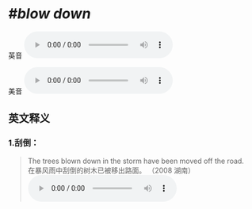 # ***\#blow down*** 
英音
<audio src="./media/blow down1_AAC.aac" controls="controls"></audio>

美音
<audio src="./media/blow down2_AAC.aac" controls="controls"></audio>



  

英文释义
---
### 1.**刮倒：**  

 > The trees blown down in the storm have been moved off the road.   
 > 在暴风雨中刮倒的树木已被移出路面。  （2008 湖南）  
<audio src="./media/9-blow.aac" controls="controls"></audio>


